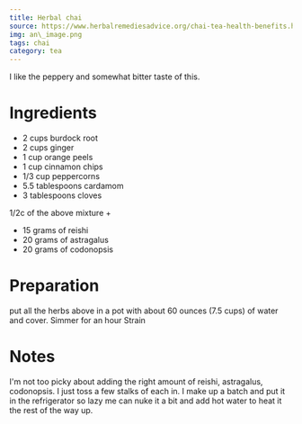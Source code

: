 ```yaml
---
title: Herbal chai
source: https://www.herbalremediesadvice.org/chai-tea-health-benefits.html
img: an\_image.png
tags: chai
category: tea
---
```


I like the peppery and somewhat bitter taste of this.

Ingredients
===========
 * 2 cups burdock root
 * 2 cups ginger
 * 1 cup orange peels
 * 1 cup cinnamon chips
 * 1/3 cup peppercorns
 * 5.5 tablespoons cardamom
 * 3 tablespoons cloves

1/2c of the above mixture + 

 * 15 grams of reishi
 * 20 grams of astragalus
 * 20 grams of codonopsis

Preparation
===========
put all the herbs above in a pot with about 60 ounces (7.5 cups) of water and cover. 
Simmer for an hour
Strain

Notes
=====
I'm not too picky about adding the right amount of reishi, astragalus, codonopsis. I just toss a few stalks of each in.
I make up a batch and put it in the refrigerator so lazy me can nuke it a bit and add hot water to heat it the rest of the way up.
